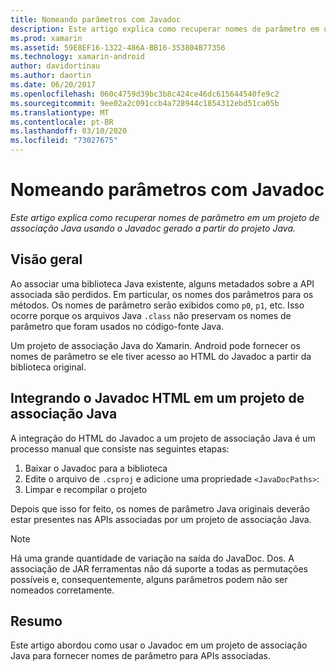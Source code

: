 ```yaml
---
title: Nomeando parâmetros com Javadoc
description: Este artigo explica como recuperar nomes de parâmetro em um projeto de associação Java usando o Javadoc gerado a partir do projeto Java.
ms.prod: xamarin
ms.assetid: 59E8EF16-1322-486A-BB16-353804B77356
ms.technology: xamarin-android
author: davidortinau
ms.author: daortin
ms.date: 06/20/2017
ms.openlocfilehash: 060c4759d39bc3b8c424ce46dc615644540fe9c2
ms.sourcegitcommit: 9ee02a2c091ccb4a728944c1854312ebd51ca05b
ms.translationtype: MT
ms.contentlocale: pt-BR
ms.lasthandoff: 03/10/2020
ms.locfileid: "73027675"
---
```

# <a name="naming-parameters-with-javadoc"></a>Nomeando parâmetros com Javadoc

_Este artigo explica como recuperar nomes de parâmetro em um projeto de associação Java usando o Javadoc gerado a partir do projeto Java._

## <a name="overview"></a>Visão geral

Ao associar uma biblioteca Java existente, alguns metadados sobre a API associada são perdidos. Em particular, os nomes dos parâmetros para os métodos. Os nomes de parâmetro serão exibidos como `p0`, `p1`, etc. Isso ocorre porque os arquivos Java `.class` não preservam os nomes de parâmetro que foram usados no código-fonte Java. 

Um projeto de associação Java do Xamarin. Android pode fornecer os nomes de parâmetro se ele tiver acesso ao HTML do Javadoc a partir da biblioteca original. 

## <a name="integrating-javadoc-html-into-a-java-binding-project"></a>Integrando o Javadoc HTML em um projeto de associação Java

A integração do HTML do Javadoc a um projeto de associação Java é um processo manual que consiste nas seguintes etapas: 

1. Baixar o Javadoc para a biblioteca
2. Edite o arquivo de `.csproj` e adicione uma propriedade `<JavaDocPaths>`:
3. Limpar e recompilar o projeto

Depois que isso for feito, os nomes de parâmetro Java originais deverão estar presentes nas APIs associadas por um projeto de associação Java. 

> [!NOTE]
> Há uma grande quantidade de variação na saída do JavaDoc. Dos. A associação de JAR ferramentas não dá suporte a todas as permutações possíveis e, consequentemente, alguns parâmetros podem não ser nomeados corretamente.

## <a name="summary"></a>Resumo

Este artigo abordou como usar o Javadoc em um projeto de associação Java para fornecer nomes de parâmetro para APIs associadas. 
